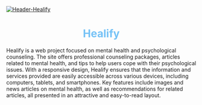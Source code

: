 <a href="https://ibb.co.com/Tg1n6SQ"><img src="https://i.ibb.co.com/d5t3FqN/Header-Healify.png" alt="Header-Healify" border="0"></a>

<h1 align="center" style="font-weight: bold; color: #75C2F6;">Healify</h1>

Healify is a web project focused on mental health and psychological counseling. The site offers professional counseling packages, articles related to mental health, and tips to help users cope with their psychological issues. With a responsive design, Healify ensures that the information and services provided are easily accessible across various devices, including computers, tablets, and smartphones. Key features include images and news articles on mental health, as well as recommendations for related articles, all presented in an attractive and easy-to-read layout.
